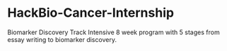 # HackBio-Cancer-Internship
Biomarker Discovery Track
Intensive 8 week program with 5 stages from essay writing to biomarker discovery.
